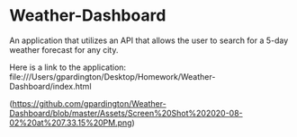 # Weather-Dashboard
An application that utilizes an API that allows the user to search for a 5-day weather forecast for any city. 

Here is a link to the application: file:///Users/gpardington/Desktop/Homework/Weather-Dashboard/index.html


(https://github.com/gpardington/Weather-Dashboard/blob/master/Assets/Screen%20Shot%202020-08-02%20at%207.33.15%20PM.png)
